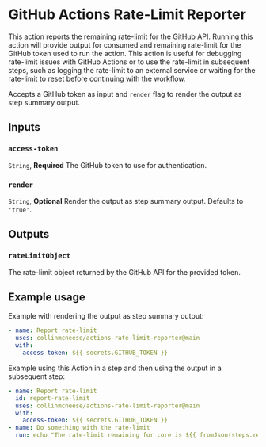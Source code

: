 # GitHub Actions Rate-Limit Reporter

This action reports the remaining rate-limit for the GitHub API.  Running this action will provide output for consumed and remaining rate-limit for the GitHub token used to run the action.  This action is useful for debugging rate-limit issues with GitHub Actions or to use the rate-limit in subsequent steps, such as logging the rate-limit to an external service or waiting for the rate-limit to reset before continuing with the workflow.

Accepts a GitHub token as input and `render` flag to render the output as step summary output.

## Inputs

### `access-token`

`String`, **Required** The GitHub token to use for authentication.

### `render`

`String`, **Optional** Render the output as step summary output.  Defaults to `'true'`.

## Outputs

### `rateLimitObject`

The rate-limit object returned by the GitHub API for the provided token.

## Example usage

Example with rendering the output as step summary output:

```yaml
- name: Report rate-limit
  uses: collinmcneese/actions-rate-limit-reporter@main
  with:
    access-token: ${{ secrets.GITHUB_TOKEN }}
```

Example using this Action in a step and then using the output in a subsequent step:

```yaml
- name: Report rate-limit
  id: report-rate-limit
  uses: collinmcneese/actions-rate-limit-reporter@main
  with:
    access-token: ${{ secrets.GITHUB_TOKEN }}
- name: Do something with the rate-limit
  run: echo "The rate-limit remaining for core is ${{ fromJson(steps.report-rate-limit.outputs.rateLimitObject).resources.core.remaining }}"
```
